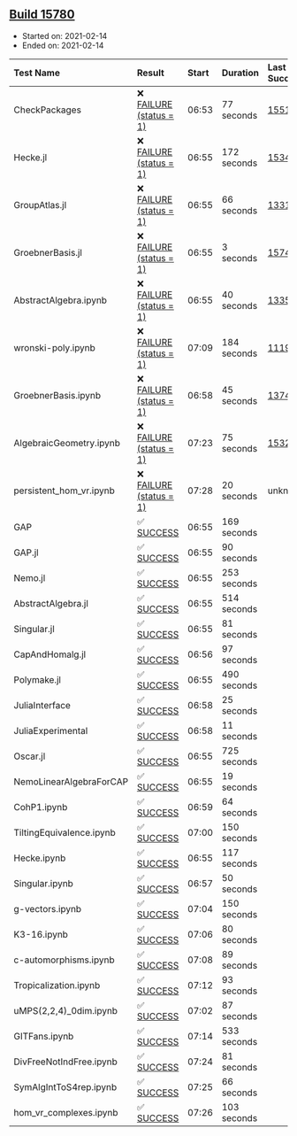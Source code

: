 ## [Build 15780](https://oscarci.mathematik.uni-kl.de/job/oscar/15780/)

* Started on: 2021-02-14
* Ended on: 2021-02-14

| Test Name    | Result | Start | Duration | Last Success | First Failure |
|:-------------|:-------|:------|:---------|:-------------|:--------------|
| CheckPackages | ❌ [FAILURE (status = 1)](https://oscarci.mathematik.uni-kl.de/job/oscar/15780/artifact/logs/build-15780/CheckPackages.log) | 06:53 | 77 seconds | [15514](https://oscarci.mathematik.uni-kl.de/job/oscar/15514/) | [15515](https://oscarci.mathematik.uni-kl.de/job/oscar/15515/) |
| Hecke.jl | ❌ [FAILURE (status = 1)](https://oscarci.mathematik.uni-kl.de/job/oscar/15780/artifact/logs/build-15780/Hecke.jl.log) | 06:55 | 172 seconds | [15344](https://oscarci.mathematik.uni-kl.de/job/oscar/15344/) | [15348](https://oscarci.mathematik.uni-kl.de/job/oscar/15348/) |
| GroupAtlas.jl | ❌ [FAILURE (status = 1)](https://oscarci.mathematik.uni-kl.de/job/oscar/15780/artifact/logs/build-15780/GroupAtlas.jl.log) | 06:55 | 66 seconds | [13311](https://oscarci.mathematik.uni-kl.de/job/oscar/13311/) | [13312](https://oscarci.mathematik.uni-kl.de/job/oscar/13312/) |
| GroebnerBasis.jl | ❌ [FAILURE (status = 1)](https://oscarci.mathematik.uni-kl.de/job/oscar/15780/artifact/logs/build-15780/GroebnerBasis.jl.log) | 06:55 | 3 seconds | [15745](https://oscarci.mathematik.uni-kl.de/job/oscar/15745/) | [15746](https://oscarci.mathematik.uni-kl.de/job/oscar/15746/) |
| AbstractAlgebra.ipynb | ❌ [FAILURE (status = 1)](https://oscarci.mathematik.uni-kl.de/job/oscar/15780/artifact/logs/build-15780/AbstractAlgebra.ipynb.log) | 06:55 | 40 seconds | [13355](https://oscarci.mathematik.uni-kl.de/job/oscar/13355/) | [13356](https://oscarci.mathematik.uni-kl.de/job/oscar/13356/) |
| wronski-poly.ipynb | ❌ [FAILURE (status = 1)](https://oscarci.mathematik.uni-kl.de/job/oscar/15780/artifact/logs/build-15780/wronski-poly.ipynb.log) | 07:09 | 184 seconds | [11192](https://oscarci.mathematik.uni-kl.de/job/oscar/11192/) | [11193](https://oscarci.mathematik.uni-kl.de/job/oscar/11193/) |
| GroebnerBasis.ipynb | ❌ [FAILURE (status = 1)](https://oscarci.mathematik.uni-kl.de/job/oscar/15780/artifact/logs/build-15780/GroebnerBasis.ipynb.log) | 06:58 | 45 seconds | [13748](https://oscarci.mathematik.uni-kl.de/job/oscar/13748/) | [13749](https://oscarci.mathematik.uni-kl.de/job/oscar/13749/) |
| AlgebraicGeometry.ipynb | ❌ [FAILURE (status = 1)](https://oscarci.mathematik.uni-kl.de/job/oscar/15780/artifact/logs/build-15780/AlgebraicGeometry.ipynb.log) | 07:23 | 75 seconds | [15322](https://oscarci.mathematik.uni-kl.de/job/oscar/15322/) | [15323](https://oscarci.mathematik.uni-kl.de/job/oscar/15323/) |
| persistent_hom_vr.ipynb | ❌ [FAILURE (status = 1)](https://oscarci.mathematik.uni-kl.de/job/oscar/15780/artifact/logs/build-15780/persistent_hom_vr.ipynb.log) | 07:28 | 20 seconds | unknown | unknown |
| GAP | ✅ [SUCCESS](https://oscarci.mathematik.uni-kl.de/job/oscar/15780/artifact/logs/build-15780/GAP.log) | 06:55 | 169 seconds |  |  |
| GAP.jl | ✅ [SUCCESS](https://oscarci.mathematik.uni-kl.de/job/oscar/15780/artifact/logs/build-15780/GAP.jl.log) | 06:55 | 90 seconds |  |  |
| Nemo.jl | ✅ [SUCCESS](https://oscarci.mathematik.uni-kl.de/job/oscar/15780/artifact/logs/build-15780/Nemo.jl.log) | 06:55 | 253 seconds |  |  |
| AbstractAlgebra.jl | ✅ [SUCCESS](https://oscarci.mathematik.uni-kl.de/job/oscar/15780/artifact/logs/build-15780/AbstractAlgebra.jl.log) | 06:55 | 514 seconds |  |  |
| Singular.jl | ✅ [SUCCESS](https://oscarci.mathematik.uni-kl.de/job/oscar/15780/artifact/logs/build-15780/Singular.jl.log) | 06:55 | 81 seconds |  |  |
| CapAndHomalg.jl | ✅ [SUCCESS](https://oscarci.mathematik.uni-kl.de/job/oscar/15780/artifact/logs/build-15780/CapAndHomalg.jl.log) | 06:56 | 97 seconds |  |  |
| Polymake.jl | ✅ [SUCCESS](https://oscarci.mathematik.uni-kl.de/job/oscar/15780/artifact/logs/build-15780/Polymake.jl.log) | 06:55 | 490 seconds |  |  |
| JuliaInterface | ✅ [SUCCESS](https://oscarci.mathematik.uni-kl.de/job/oscar/15780/artifact/logs/build-15780/JuliaInterface.log) | 06:58 | 25 seconds |  |  |
| JuliaExperimental | ✅ [SUCCESS](https://oscarci.mathematik.uni-kl.de/job/oscar/15780/artifact/logs/build-15780/JuliaExperimental.log) | 06:58 | 11 seconds |  |  |
| Oscar.jl | ✅ [SUCCESS](https://oscarci.mathematik.uni-kl.de/job/oscar/15780/artifact/logs/build-15780/Oscar.jl.log) | 06:55 | 725 seconds |  |  |
| NemoLinearAlgebraForCAP | ✅ [SUCCESS](https://oscarci.mathematik.uni-kl.de/job/oscar/15780/artifact/logs/build-15780/NemoLinearAlgebraForCAP.log) | 06:55 | 19 seconds |  |  |
| CohP1.ipynb | ✅ [SUCCESS](https://oscarci.mathematik.uni-kl.de/job/oscar/15780/artifact/logs/build-15780/CohP1.ipynb.log) | 06:59 | 64 seconds |  |  |
| TiltingEquivalence.ipynb | ✅ [SUCCESS](https://oscarci.mathematik.uni-kl.de/job/oscar/15780/artifact/logs/build-15780/TiltingEquivalence.ipynb.log) | 07:00 | 150 seconds |  |  |
| Hecke.ipynb | ✅ [SUCCESS](https://oscarci.mathematik.uni-kl.de/job/oscar/15780/artifact/logs/build-15780/Hecke.ipynb.log) | 06:55 | 117 seconds |  |  |
| Singular.ipynb | ✅ [SUCCESS](https://oscarci.mathematik.uni-kl.de/job/oscar/15780/artifact/logs/build-15780/Singular.ipynb.log) | 06:57 | 50 seconds |  |  |
| g-vectors.ipynb | ✅ [SUCCESS](https://oscarci.mathematik.uni-kl.de/job/oscar/15780/artifact/logs/build-15780/g-vectors.ipynb.log) | 07:04 | 150 seconds |  |  |
| K3-16.ipynb | ✅ [SUCCESS](https://oscarci.mathematik.uni-kl.de/job/oscar/15780/artifact/logs/build-15780/K3-16.ipynb.log) | 07:06 | 80 seconds |  |  |
| c-automorphisms.ipynb | ✅ [SUCCESS](https://oscarci.mathematik.uni-kl.de/job/oscar/15780/artifact/logs/build-15780/c-automorphisms.ipynb.log) | 07:08 | 89 seconds |  |  |
| Tropicalization.ipynb | ✅ [SUCCESS](https://oscarci.mathematik.uni-kl.de/job/oscar/15780/artifact/logs/build-15780/Tropicalization.ipynb.log) | 07:12 | 93 seconds |  |  |
| uMPS(2,2,4)_0dim.ipynb | ✅ [SUCCESS](https://oscarci.mathematik.uni-kl.de/job/oscar/15780/artifact/logs/build-15780/uMPS-2-2-4-_0dim.ipynb.log) | 07:02 | 87 seconds |  |  |
| GITFans.ipynb | ✅ [SUCCESS](https://oscarci.mathematik.uni-kl.de/job/oscar/15780/artifact/logs/build-15780/GITFans.ipynb.log) | 07:14 | 533 seconds |  |  |
| DivFreeNotIndFree.ipynb | ✅ [SUCCESS](https://oscarci.mathematik.uni-kl.de/job/oscar/15780/artifact/logs/build-15780/DivFreeNotIndFree.ipynb.log) | 07:24 | 81 seconds |  |  |
| SymAlgIntToS4rep.ipynb | ✅ [SUCCESS](https://oscarci.mathematik.uni-kl.de/job/oscar/15780/artifact/logs/build-15780/SymAlgIntToS4rep.ipynb.log) | 07:25 | 66 seconds |  |  |
| hom_vr_complexes.ipynb | ✅ [SUCCESS](https://oscarci.mathematik.uni-kl.de/job/oscar/15780/artifact/logs/build-15780/hom_vr_complexes.ipynb.log) | 07:26 | 103 seconds |  |  |
